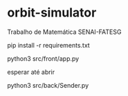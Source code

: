 # orbit-simulator
Trabalho de Matemática SENAI-FATESG

pip install -r requirements.txt

python3 src/front/app.py

esperar até abrir

python3 src/back/Sender.py
